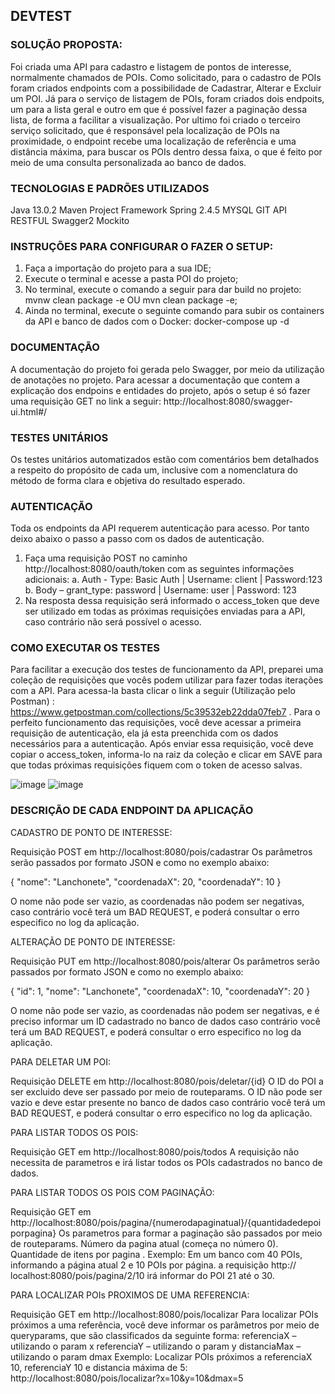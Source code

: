 DEVTEST
-------

### SOLUÇÃO PROPOSTA:
Foi criada uma API para cadastro e listagem de pontos de interesse, normalmente chamados de POIs. Como solicitado, para o cadastro de POIs foram criados endpoints com a possibilidade de Cadastrar, Alterar e Excluir um POI. Já para o serviço de listagem de POIs, foram criados dois endpoits, um para a lista geral e outro em que é possível fazer a paginação dessa lista, de forma a facilitar a visualização. Por ultimo foi criado o terceiro serviço solicitado, que é responsável pela localização de POIs na proximidade, o endpoint recebe uma localização de referência e uma distância máxima, para buscar os POIs dentro dessa faixa, o que é feito por meio de uma consulta personalizada ao banco de dados.

### TECNOLOGIAS E PADRÕES UTILIZADOS
Java 13.0.2
Maven Project
Framework Spring 2.4.5
MYSQL
GIT
API RESTFUL
Swagger2
Mockito

### INSTRUÇÕES PARA CONFIGURAR O FAZER O SETUP:
1)	Faça a importação do projeto para a sua IDE;
2)	Execute o terminal e acesse a pasta POI do projeto;
3)	No terminal, execute o comando a seguir para dar build no projeto: mvnw clean package -e OU mvn clean package -e;
4)	Ainda no terminal, execute o seguinte comando para subir os containers da API e banco de dados com o Docker: docker-compose up -d

### DOCUMENTAÇÃO 
A documentação do projeto foi gerada pelo Swagger, por meio da utilização de anotações no projeto. Para acessar a documentação que contem a explicação dos endpoins e entidades do projeto, após o setup é só fazer uma requisição GET no link a seguir:
http://localhost:8080/swagger-ui.html#/

### TESTES UNITÁRIOS
Os testes unitários automatizados estão com comentários bem detalhados a respeito do propósito de cada um, inclusive com a nomenclatura do método de forma clara e objetiva do resultado esperado.

### AUTENTICAÇÃO 
Toda os endpoints da API requerem autenticação para acesso. Por tanto deixo abaixo o passo a passo com os dados de autenticação.
1) Faça uma requisição POST no caminho http://localhost:8080/oauth/token com as seguintes informações adicionais:
a.	Auth - Type: Basic Auth  | Username: client | Password:123 
b.	Body – grant_type: password | Username: user | Password: 123
2)	Na resposta dessa requisição será informado o access_token que deve ser utilizado em todas as próximas requisições enviadas para a API, caso contrário não será possível o acesso.

### COMO EXECUTAR OS TESTES
Para facilitar a execução dos testes de funcionamento da API, preparei uma coleção de requisições que vocês podem utilizar para fazer todas iterações com a API. Para acessa-la basta clicar o link a seguir (Utilização pelo Postman) : https://www.getpostman.com/collections/5c39532eb22dda07feb7 . Para o perfeito funcionamento das requisições, você deve acessar a primeira requisição de autenticação, ela já esta preenchida com os dados necessários para a autenticação. Após enviar essa requisição, você deve copiar o access_token, informa-lo na raiz da coleção e clicar em SAVE para que todas próximas requisições fiquem com o token de acesso salvas.

![image](https://user-images.githubusercontent.com/6644825/119056042-66785480-b9a0-11eb-83be-acb18e534982.png)
![image](https://user-images.githubusercontent.com/6644825/119056249-c111b080-b9a0-11eb-9085-7f79ddec3186.png)


### DESCRIÇÃO DE CADA ENDPOINT DA APLICAÇÃO

CADASTRO DE PONTO DE INTERESSE:

Requisição POST em http://localhost:8080/pois/cadastrar
Os parâmetros serão passados por formato JSON e como no exemplo abaixo:


{
    "nome": "Lanchonete",
    "coordenadaX": 20,
    "coordenadaY": 10
}


O nome não pode ser vazio, as coordenadas não podem ser negativas, caso contrário você terá um BAD REQUEST, e poderá consultar o erro especifico no log da aplicação.

ALTERAÇÃO DE PONTO DE INTERESSE:

Requisição PUT em http://localhost:8080/pois/alterar
Os parâmetros serão passados por formato JSON e como no exemplo abaixo:


{
    "id": 1,
    "nome": "Lanchonete",
    "coordenadaX": 10,
    "coordenadaY": 20
}


O nome não pode ser vazio, as coordenadas não podem ser negativas, e é preciso informar um ID cadastrado no banco de dados caso contrário você terá um BAD REQUEST, e poderá consultar o erro especifico no log da aplicação. 

PARA DELETAR UM POI:

Requisição DELETE em http://localhost:8080/pois/deletar/{id}
O ID do POI a ser excluido deve ser passado por meio de routeparams.
O ID não pode ser vazio e deve estar presente no banco de dados caso contrário você terá um BAD REQUEST, e poderá consultar o erro especifico no log da aplicação. 

PARA LISTAR TODOS OS POIS:

Requisição GET em http://localhost:8080/pois/todos
A requisição não necessita de parametros e irá listar todos os POIs cadastrados no banco de dados.

PARA LISTAR TODOS OS POIS COM PAGINAÇÃO:

Requisição GET em http://localhost:8080/pois/pagina/{numerodapaginatual}/{quantidadedepoiporpagina}
Os parametros para formar a paginação são passados por meio de routeparams.
Número da pagina atual (começa no número 0).
Quantidade de itens por pagina .
Exemplo: Em um banco com 40 POIs, informando a página atual 2 e 10 POIs por página. a requisição http:// localhost:8080/pois/pagina/2/10 irá informar do POI 21 até o 30.

PARA LOCALIZAR POIs PROXIMOS DE UMA REFERENCIA:

Requisição GET em http://localhost:8080/pois/localizar
Para localizar POIs próximos a uma referência, você deve informar os parâmetros por meio de queryparams, que são classificados da seguinte forma:
referenciaX – utilizando o param x
referenciaY – utilizando o param y
distanciaMax – utilizando o param dmax
Exemplo: Localizar POIs próximos a referenciaX 10, referenciaY 10 e distancia máxima de 5:
http://localhost:8080/pois/localizar?x=10&y=10&dmax=5
